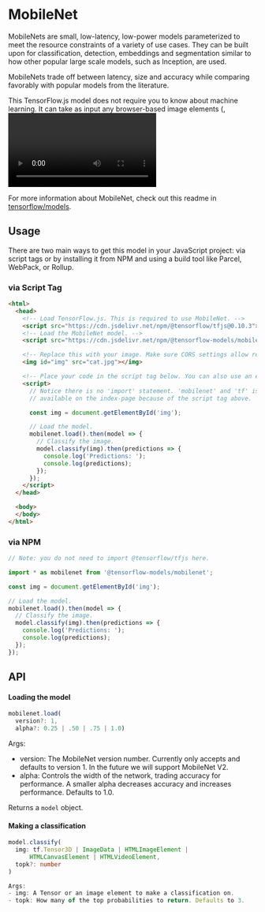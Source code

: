 # MobileNet

MobileNets are small, low-latency, low-power models parameterized to meet the resource constraints of a variety of use cases. They can be built upon for classification, detection, embeddings and segmentation similar to how other popular large scale models, such as Inception, are used.

MobileNets trade off between latency, size and accuracy while comparing favorably with popular models from the literature.

This TensorFlow.js model does not require you to know about machine learning.
It can take as input any browser-based image elements (<img>, <video>, <canvas>
elements, for example) and returns an array of most likely predictions and
their confidences.

For more information about MobileNet, check out this readme in
[tensorflow/models](https://github.com/tensorflow/models/blob/master/research/slim/nets/mobilenet_v1.md).

## Usage

There are two main ways to get this model in your JavaScript project: via script tags or by installing it from NPM and using a build tool like Parcel, WebPack, or Rollup.

### via Script Tag

```html
<html>
  <head>
    <!-- Load TensorFlow.js. This is required to use MobileNet. -->
    <script src="https://cdn.jsdelivr.net/npm/@tensorflow/tfjs@0.10.3"> </script>
    <!-- Load the MobileNet model. -->
    <script src="https://cdn.jsdelivr.net/npm/@tensorflow-models/mobilenet@0.1.0"> </script>

    <!-- Replace this with your image. Make sure CORS settings allow reading the image! -->
    <img id="img" src="cat.jpg"></img>

    <!-- Place your code in the script tag below. You can also use an external .js file -->
    <script>
      // Notice there is no 'import' statement. 'mobilenet' and 'tf' is
      // available on the index-page because of the script tag above.

      const img = document.getElementById('img');

      // Load the model.
      mobilenet.load().then(model => {
        // Classify the image.
        model.classify(img).then(predictions => {
          console.log('Predictions: ');
          console.log(predictions);
        });
      });
    </script>
  </head>

  <body>
  </body>
</html>
```

### via NPM

```js
// Note: you do not need to import @tensorflow/tfjs here.

import * as mobilenet from '@tensorflow-models/mobilenet';

const img = document.getElementById('img');

// Load the model.
mobilenet.load().then(model => {
  // Classify the image.
  model.classify(img).then(predictions => {
    console.log('Predictions: ');
    console.log(predictions);
  });
});
```

## API

#### Loading the model
```ts
mobilenet.load(
  version?: 1,
  alpha?: 0.25 | .50 | .75 | 1.0)
```

Args:
- version: The MobileNet version number. Currently only accepts and defaults to version 1. In the future we will support MobileNet V2.
- alpha: Controls the width of the network, trading accuracy for performance. A smaller alpha decreases accuracy and increases performance. Defaults to 1.0.

Returns a `model` object.

#### Making a classification
```ts
model.classify(
  img: tf.Tensor3D | ImageData | HTMLImageElement |
      HTMLCanvasElement | HTMLVideoElement,
  topk?: number
)

Args:
- img: A Tensor or an image element to make a classification on.
- topk: How many of the top probabilities to return. Defaults to 3.
